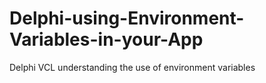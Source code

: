# Delphi-using-Environment-Variables-in-your-App
Delphi VCL understanding the use of environment variables
